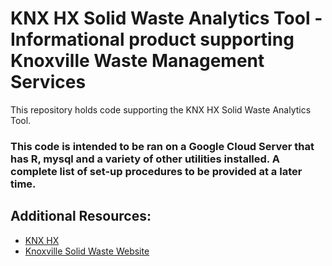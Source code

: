KNX HX Solid Waste Analytics Tool - Informational product supporting Knoxville Waste Management Services
================

This repository holds code supporting the KNX HX Solid Waste Analytics Tool.

### This code is intended to be ran on a Google Cloud Server that has R, mysql and a variety of other utilities installed. A complete list of set-up procedures to be provided at a later time.

Additional Resources:
---------------------

-   [KNX HX](https://github.com/knxhx/open-data#Waste-and-Resources)
-   [Knoxville Solid Waste Website](http://knoxvilletn.gov/government/city_departments_offices/public_service/solid_waste)
